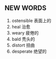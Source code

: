 ## NEW WORDS

1. ostensible 表面上的
2. heal 治愈
3. weary 疲倦的
4. bald 秃头的
5. distort 扭曲
6. desperate 绝望的
